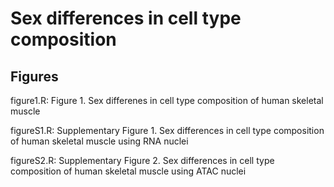 # Sex differences in cell type composition

## Figures
figure1.R: Figure 1. Sex differenes in cell type composition of human skeletal muscle

figureS1.R: Supplementary Figure 1. Sex differences in cell type composition of human skeletal muscle using RNA nuclei

figureS2.R: Supplementary Figure 2. Sex differences in cell type composition of
human skeletal muscle using ATAC nuclei

